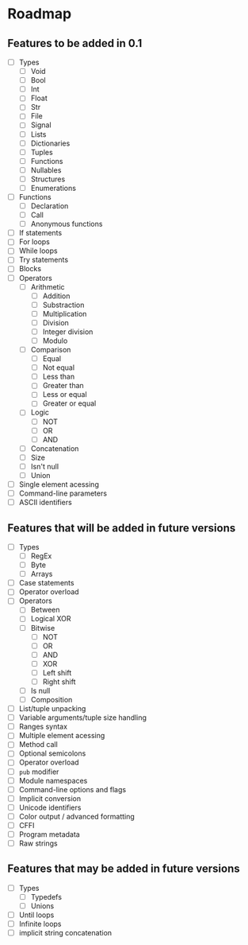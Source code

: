 # Roadmap

## Features to be added in 0.1

- [ ] Types
  - [ ] Void
  - [ ] Bool
  - [ ] Int
  - [ ] Float
  - [ ] Str
  - [ ] File
  - [ ] Signal
  - [ ] Lists
  - [ ] Dictionaries
  - [ ] Tuples
  - [ ] Functions
  - [ ] Nullables
  - [ ] Structures
  - [ ] Enumerations
- [ ] Functions
  - [ ] Declaration
  - [ ] Call
  - [ ] Anonymous functions
- [ ] If statements
- [ ] For loops
- [ ] While loops
- [ ] Try statements
- [ ] Blocks
- [ ] Operators
  - [ ] Arithmetic
    - [ ] Addition
    - [ ] Substraction
    - [ ] Multiplication
    - [ ] Division
    - [ ] Integer division
    - [ ] Modulo
  - [ ] Comparison
    - [ ] Equal
    - [ ] Not equal
    - [ ] Less than
    - [ ] Greater than
    - [ ] Less or equal
    - [ ] Greater or equal
  - [ ] Logic
    - [ ] NOT
    - [ ] OR
    - [ ] AND
  - [ ] Concatenation
  - [ ] Size
  - [ ] Isn't null
  - [ ] Union
- [ ] Single element acessing
- [ ] Command-line parameters
- [ ] ASCII identifiers

## Features that will be added in future versions

- [ ] Types
  - [ ] RegEx
  - [ ] Byte
  - [ ] Arrays
- [ ] Case statements
- [ ] Operator overload 
- [ ] Operators
  - [ ] Between
  - [ ] Logical XOR
  - [ ] Bitwise
    - [ ] NOT
    - [ ] OR
    - [ ] AND
    - [ ] XOR
    - [ ] Left shift
    - [ ] Right shift
  - [ ] Is null
  - [ ] Composition
- [ ] List/tuple unpacking
- [ ] Variable arguments/tuple size handling
- [ ] Ranges syntax
- [ ] Multiple element acessing
- [ ] Method call
- [ ] Optional semicolons
- [ ] Operator overload
- [ ] `pub` modifier
- [ ] Module namespaces
- [ ] Command-line options and flags
- [ ] Implicit conversion
- [ ] Unicode identifiers
- [ ] Color output / advanced formatting
- [ ] CFFI
- [ ] Program metadata
- [ ] Raw strings

## Features that may be added in future versions

- [ ] Types
  - [ ] Typedefs
  - [ ] Unions
- [ ] Until loops
- [ ] Infinite loops
- [ ] implicit string concatenation